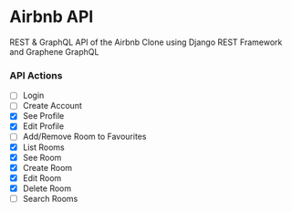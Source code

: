 # Airbnb API

REST & GraphQL API of the Airbnb Clone using Django REST Framework and Graphene GraphQL

### API Actions

- [ ] Login
- [ ] Create Account
- [x] See Profile
- [x] Edit Profile
- [ ] Add/Remove Room to Favourites
- [x] List Rooms
- [x] See Room
- [x] Create Room
- [x] Edit Room
- [x] Delete Room
- [ ] Search Rooms
